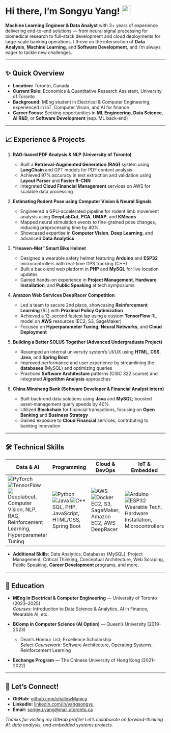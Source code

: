 # Hi there, I’m **Songyu Yang**! <img src="https://media.giphy.com/media/hvRJCLFzcasrR4ia7z/giphy.gif" width="28">

**Machine Learning Engineer & Data Analyst** with 3+ years of experience delivering end-to-end solutions — from neural signal processing for biomedical research to full-stack development and cloud deployments for large-scale banking operations. I thrive on the intersection of **Data Analysis**, **Machine Learning**, and **Software Development**, and I’m always eager to tackle new challenges.

---

## :sparkles: Quick Overview
- **Location:** Toronto, Canada  
- **Current Role:** Economics & Quantitative Research Assistant, University of Toronto  
- **Background:** MEng student in Electrical & Computer Engineering, experienced in IoT, Computer Vision, and AI for finance  
- **Career Focus:** Seeking opportunities in **ML Engineering**, **Data Science**, **AI R&D**, or **Software Development** (esp. ML back-end)

---

## :chart_with_upwards_trend: Experience & Projects

1. **RAG-based PDF Analysis & NLP (University of Toronto)**  
   - Built a **Retrieval-Augmented Generation (RAG)** system using **LangChain** and GPT models for PDF content analysis  
   - Achieved 97% accuracy in text extraction and validation using **Layout Parser** and **Faster R-CNN**  
   - Integrated **Cloud Financial Management** services on AWS for scalable data processing

2. **Estimating Rodent Pose using Computer Vision & Neural Signals**  
   - Engineered a GPU-accelerated pipeline for rodent limb movement analysis using **DeepLabCut**, **PCA**, **UMAP**, and **KMeans**  
   - Mapped neural stimulation events to fine-grained pose changes, reducing preprocessing time by 40%  
   - Showcased expertise in **Computer Vision**, **Deep Learning**, and advanced **Data Analytics**

3. **“Heaven-Met” Smart Bike Helmet**  
   - Designed a wearable safety helmet featuring **Arduino** and **ESP32** microcontrollers with real-time GPS tracking (C++)  
   - Built a back-end web platform in **PHP** and **MySQL** for live location updates  
   - Gained hands-on experience in **Project Management**, **Hardware Installation**, and **Public Speaking** at tech symposiums

4. **Amazon Web Services DeepRacer Competition**  
   - Led a team to secure 2nd place, showcasing **Reinforcement Learning** (RL) with **Proximal Policy Optimization**  
   - Achieved a 12-second fastest lap using a custom **TensorFlow** RL model on **AWS** resources (EC2, S3, SageMaker)  
   - Focused on **Hyperparameter Tuning**, **Neural Networks**, and **Cloud Deployment**

5. **Building a Better SOLUS Together (Advanced Undergraduate Project)**  
   - Revamped an internal university system’s UI/UX using **HTML**, **CSS**, **Java**, and **Spring Boot**  
   - Improved performance and user experience by streamlining the **databases** (MySQL) and optimizing queries  
   - Practiced **Software Architecture** patterns (CISC 322 course) and integrated **Algorithm Analysis** approaches

6. **China Minsheng Bank (Software Developer & Financial Analyst Intern)**  
   - Built back-end data solutions using **Java** and **MySQL**; boosted asset-management query speeds by 40%  
   - Utilized **Blockchain** for financial transactions, focusing on **Open Banking** and **Business Strategy**  
   - Gained exposure to **Cloud Financial** services, contributing to banking innovation

---

## :hammer_and_wrench: Technical Skills

| **Data & AI**                                  | **Programming**                                                                                            | **Cloud & DevOps**                                                                | **IoT & Embedded**                                                |
|------------------------------------------------|-------------------------------------------------------------------------------------------------------------|------------------------------------------------------------------------------------|-------------------------------------------------------------------|
| <img src="https://img.shields.io/badge/Deep%20Learning-EE4C2C?logo=pytorch&logoColor=white" alt="PyTorch"/> <img src="https://img.shields.io/badge/TensorFlow-FF6F00?logo=tensorflow&logoColor=white" alt="TensorFlow"/> <img src="https://img.shields.io/badge/scikit--learn-F7931E.svg?logo=scikit-learn&logoColor=white"/> <br> Deeplabcut, Computer Vision, NLP, RAG, Reinforcement Learning, Hyperparameter Tuning | <img src="https://img.shields.io/badge/Python-3776AB.svg?logo=python&logoColor=white" alt="Python"/> <img src="https://img.shields.io/badge/Java-ED8B00.svg?logo=java&logoColor=white" alt="Java"/> <img src="https://img.shields.io/badge/C%2B%2B-00599C.svg?logo=c%2B%2B&logoColor=white" alt="C++"/> <br> SQL, PHP, JavaScript, HTML/CSS, Spring Boot | <img src="https://img.shields.io/badge/Amazon%20AWS-232F3E?logo=amazonaws&logoColor=white" alt="AWS"/> <img src="https://img.shields.io/badge/Docker-2496ED.svg?logo=docker&logoColor=white" alt="Docker"/> <br> EC2, S3, SageMaker, Amazon EC2, AWS DeepRacer | <img src="https://img.shields.io/badge/Arduino-00979D.svg?logo=arduino&logoColor=white" alt="Arduino"/> <img src="https://img.shields.io/badge/ESP32-000000.svg?logo=esp32&logoColor=white" alt="ESP32"/> <br> Wearable Tech, Hardware Installation, Microcontrollers |

- **Additional Skills:** Data Analytics, Databases (MySQL), Project Management, Critical Thinking, Conceptual Architecture, Web Scraping, Public Speaking, **Career Development** programs, and more.

---

## :seedling: Education
- **MEng in Electrical & Computer Engineering** — University of Toronto (2023–2025)  
  *Courses:* Introduction to Data Science & Analytics, AI in Finance, Wearable AI, etc.

- **BComp in Computer Science (AI Option)** — Queen’s University (2019–2023)  
  - Dean’s Honour List; Excellence Scholarship  
  *Select Coursework:* Software Architecture, Operating Systems, Reinforcement Learning

- **Exchange Program** — The Chinese University of Hong Kong (2021–2022)

---

## :handshake: Let’s Connect!
- **GitHub:** [github.com/shallowManica](https://github.com/shallowManica)  
- **LinkedIn:** [linkedin.com/in/yangsongyu](https://linkedin.com/in/yangsongyu)  
- **Email:** songyu.yang@mail.utoronto.ca  

_Thanks for visiting my GitHub profile! Let’s collaborate on forward-thinking AI, data analysis, and embedded systems projects._  
